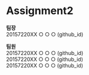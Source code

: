 ﻿# Assignment2

**팀장**  
20157220XX ○ ○ ○ (github_id)

**팀원**  
20157220XX ○ ○ ○ (github_id)  
20157220XX ○ ○ ○ (github_id)  
20157220XX ○ ○ ○ (github_id)
